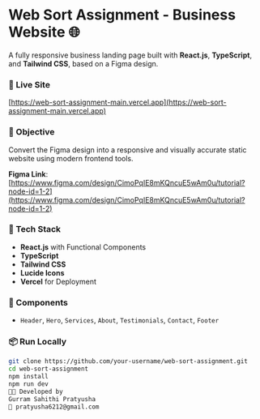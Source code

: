 # Web Sort Assignment - Business Website 🌐

A fully responsive business landing page built with **React.js**, **TypeScript**, and **Tailwind CSS**, based on a Figma design.

### 🔗 Live Site
[https://web-sort-assignment-main.vercel.app](https://web-sort-assignment-main.vercel.app)

### 🎯 Objective
Convert the Figma design into a responsive and visually accurate static website using modern frontend tools.

**Figma Link**:  
[https://www.figma.com/design/CimoPqIE8mKQncuE5wAm0u/tutorial?node-id=1-2](https://www.figma.com/design/CimoPqIE8mKQncuE5wAm0u/tutorial?node-id=1-2)

### 🚀 Tech Stack
- **React.js** with Functional Components
- **TypeScript**
- **Tailwind CSS**
- **Lucide Icons**
- **Vercel** for Deployment

### 🧱 Components
- `Header`, `Hero`, `Services`, `About`, `Testimonials`, `Contact`, `Footer`

### 📦 Run Locally
```bash
git clone https://github.com/your-username/web-sort-assignment.git
cd web-sort-assignment
npm install
npm run dev
👩‍💻 Developed by
Gurram Sahithi Pratyusha
📧 pratyusha6212@gmail.com
